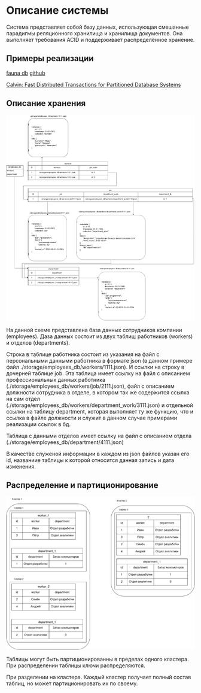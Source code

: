 Описание системы
========================

Система представляет собой базу данных, использующая смешанные парадигмы реляционного хранилища и хранилища документов. Она выполняет требования ACID и поддерживает распределённое хранение.

## Примеры реализации
[fauna db](https://fauna.com/) [github](https://github.com/fauna)

[Calvin: Fast Distributed Transactions for Partitioned Database Systems](https://cs.yale.edu/homes/thomson/publications/calvin-sigmod12.pdf)

## Описание хранения
![petridb_storage_schema](../media/qownnotes-media-ZImNDc.png)



На данной схеме представлена база данных сотрудников компании (employees). Даза данных состоит из двух таблиц: работников (workers) и отделов (departments).

Строка в таблице работника состоит из указания на файл с персональными данными работника в формате json (в данном примере файл ./storage/employees_db/workers/1111.json). И ссылки на строку в дочерней таблице job. Эта таблица имеет ссылку на файл с описанием профессиональных данных работника (./storage/employees_db/workers/job/2111.json), файл с описанием должности сотрудника в отделе, в котором так же содержится ссылка на сам отдел (./storage/employees_db/workers/department_work/3111.json) и отдельной ссылки на таблицу department, которая выполняет ту же функцию, что и ссылка в файле должности и служит в данном случае примерами реализации ссылок в бд.

Таблица с данными отделов имеет ссылку на файл с описанием отдела (./storage/employees_db/department/4111.json)

В качестве служеной информации в каждом из json файлов указан его id, названиие таблицы к которой относится данная запись и дата изменения.

## Распределение и партиционирование
![petridb_partitioning_and_clustering](../media/qownnotes-media-EHyGHY.png)

Таблицы могут быть партиционированны в пределах одного кластера. При распределении таблицы ключи распределяются.

При разделении на кластера. Каждый кластер получает полный состав таблиц, но может партиционировать их по своему.